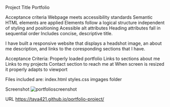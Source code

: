 Project Title
Portfolio

Acceptance criteria Webpage meets accessibility standards Semantic HTML elements are applied Elements follow a logical structure independent of styling and positioning Acessible alt attributes Heading attributes fall in sequential order Includes concise, descriptive title.

I have built a responsive website that displays a headshot image, an about me description, and links to the coresponding sections that I have.

Acceptance Criteria:
Properly loaded portfolio
Links to sections about me
Links to my projects
Contact section to reach me at
When screen is resized it properly adapts to viewport

Files included are:
index.html
styles.css
imgages folder

Screenshot
![portfolioscreenshot](https://user-images.githubusercontent.com/89947774/134788507-fa330f8e-72e4-4a21-a964-a172c9bd05b0.png)

URL
https://taya421.github.io/portfolio-project/